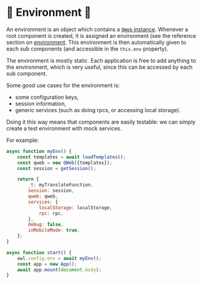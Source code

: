 # 🦉 Environment 🦉

An environment is an object which contains a [`QWeb` instance](../reference/qweb.md).
Whenever a root component is created, it is assigned an environment (see the
reference section on [environment](../reference/environment.md). This environment
is then automatically given to each sub components (and accessible in the `this.env` property).

The environment is mostly static. Each application is free to add anything to
the environment, which is very useful, since this can be accessed by each sub
component.

Some good use cases for the environment is:

- some configuration keys,
- session information,
- generic services (such as doing rpcs, or accessing local storage).

Doing it this way means that components are easily testable: we can simply
create a test environment with mock services.

For example:


```js
async function myEnv() {
    const templates = await loadTemplates();
    const qweb = new QWeb({templates});
    const session = getSession();

    return {
        _t: myTranslateFunction,
        session: session,
        qweb: qweb,
        services: {
            localStorage: localStorage,
            rpc: rpc,
        },
        debug: false,
        inMobileMode: true,
    };
}

async function start() {
    owl.config.env = await myEnv();
    const app = new App();
    await app.mount(document.body);
}
```